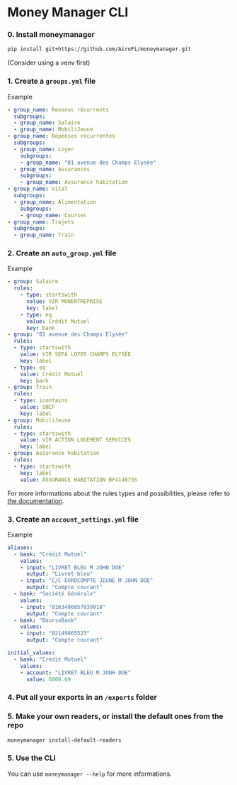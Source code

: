 # Money Manager CLI

### 0. Install moneymanager

```bash
pip install git+https://github.com/AiroPi/moneymanager.git
```
(Consider using a venv first)

### 1. Create a `groups.yml` file

Example
```yml
- group_name: Revenus récurrents
  subgroups:
  - group_name: Salaire
  - group_name: MobiliJeune
- group_name: Dépenses récurrentes
  subgroups:
  - group_name: Loyer
    subgroups:
    - group_name: "01 avenue des Champs Elysée"
  - group_name: Assurances
    subgroups:
    - group_name: Assurance habitation
- group_name: Vital
  subgroups:
  - group_name: Alimentation
    subgroups:
    - group_name: Courses
- group_name: Trajets
  subgroups:
  - group_name: Train
```

### 2. Create an `auto_group.yml` file

Example
```yml
- group: Salaire
  rules:
    - type: startswith
      value: VIR MONENTREPRISE
      key: label
    - type: eq
      value: Crédit Mutuel
      key: bank
- group: "01 avenue des Champs Elysée"
  rules:
  - type: startswith
    value: VIR SEPA LOYER CHAMPS ELYSÉE
    key: label
  - type: eq
    value: Crédit Mutuel
    key: bank
- group: Train
  rules:
  - type: icontains
    value: SNCF
    key: label
- group: MobiliJeune
  rules:
  - type: startswith
    value: VIR ACTION LOGEMENT SERVICES
    key: label
- group: Assurance habitation
  rules:
  - type: startswith
    key: label
    value: ASSURANCE HABITATION BF4146755
```

For more informations about the rules types and possibilities, please refer to [the documentation](https://www.youtube.com/watch?v=dQw4w9WgXcQ).


### 3. Create an `account_settings.yml` file

Example
```yml
aliases:
  - bank: "Crédit Mutuel"
    values:
    - input: "LIVRET BLEU M JOHN DOE"
      output: "Livret bleu"
    - input: "C/C EUROCOMPTE JEUNE M JOHN DOE"
      output: "Compte courant"
  - bank: "Société Générale"
    values:
    - input: "0163490857939918"
      output: "Compte courant"
  - bank: "BoursoBank"
    values:
    - input: "02149865523"
      output: "Compte courant"

initial_values:
  - bank: "Crédit Mutuel"
    values:
    - account: "LIVRET BLEU M JONH DOE"
      value: 6000.69
```

### 4. Put all your exports in an `/exports` folder

### 5. Make your own readers, or install the default ones from the repo

```bash
moneymanager install-default-readers
```

### 5. Use the CLI

You can use `moneymanager --help` for more informations.
